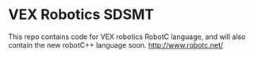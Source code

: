 # VEX Robotics SDSMT

This repo contains code for VEX robotics RobotC language, and will also contain the new robotC++ language soon. 
http://www.robotc.net/
